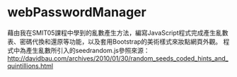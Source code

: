 # webPasswordManager
藉由我在SMIT05課程中學到的亂數產生方法，編寫JavaScript程式完成產生亂數表、密碼代換和還原等功能，以及套用Bootstrap的美術樣式來妝點網頁外觀。
程式中為產生亂數所引入的seedrandom.js參照來源：http://davidbau.com/archives/2010/01/30/random_seeds_coded_hints_and_quintillions.html

